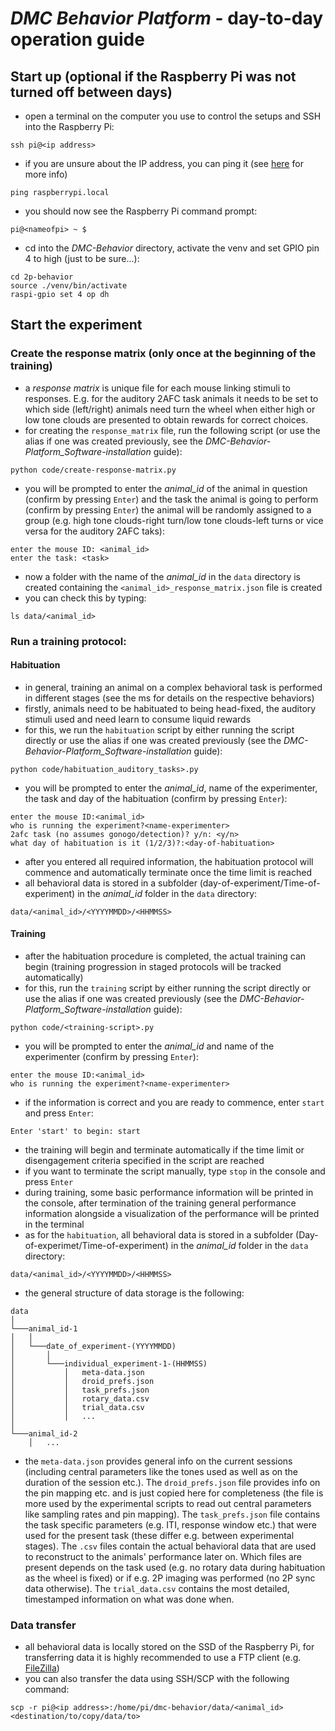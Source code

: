 # *DMC Behavior Platform* - day-to-day operation guide

## Start up (optional if the Raspberry Pi was not turned off between days)
- open a terminal on the computer you use to control the setups and SSH into the Raspberry Pi:
```
ssh pi@<ip address>
```
- if you are unsure about the IP address, you can ping it (see [here](https://www.raspberrypi.com/documentation/computers/remote-access.html#ip-address) for more info)
```
ping raspberrypi.local
```
- you should now see the Raspberry Pi command prompt:
```
pi@<nameofpi> ~ $
```
- cd into the *DMC-Behavior* directory, activate the venv and set GPIO pin 4 to high (just to be sure...):
```
cd 2p-behavior
source ./venv/bin/activate
raspi-gpio set 4 op dh
```

## Start the experiment
### Create the response matrix (only once at the beginning of the training)
- a *response matrix* is unique file for each mouse linking stimuli to responses. E.g. for the auditory 2AFC task animals it needs to be set to which side (left/right) animals need turn the wheel when either high or low tone clouds are presented to obtain rewards for correct choices.
- for creating the `response_matrix` file, run the following script (or use the alias if one was created previously, see the *DMC-Behavior-Platform_Software-installation* guide):
```
python code/create-response-matrix.py
```
- you will be prompted to enter the *animal_id* of the animal in question (confirm by pressing `Enter`) and the task the animal is going to perform (confirm by pressing `Enter`) the animal will be randomly assigned to a group (e.g. high tone clouds-right turn/low tone clouds-left turns or vice versa for the auditory 2AFC taks):
```
enter the mouse ID: <animal_id>
enter the task: <task>
```
- now a folder with the name of the *animal_id* in the `data` directory is created containing the `<animal_id>_response_matrix.json` file is created
- you can check this by typing:
```
ls data/<animal_id>
```

### Run a training protocol:
#### Habituation
- in general, training an animal on a complex behavioral task is performed in different stages (see the ms for details on the respective behaviors)
- firstly, animals need to be habituated to being head-fixed, the auditory stimuli used and need learn to consume liquid rewards
- for this, we run the `habituation` script by either running the script directly or use the alias if one was created previously (see the *DMC-Behavior-Platform_Software-installation* guide):
```
python code/habituation_auditory_tasks>.py
```
- you will be prompted to enter the *animal_id*, name of the experimenter, the task and day of the habituation (confirm by pressing `Enter`):
```
enter the mouse ID:<animal_id>
who is running the experiment?<name-experimenter>
2afc task (no assumes gonogo/detection)? y/n: <y/n>
what day of habituation is it (1/2/3)?:<day-of-habituation>
```
- after you entered all required information, the habituation protocol will commence and automatically terminate once the time limit is reached
- all behavioral data is stored in a subfolder (day-of-experiment/Time-of-experiment) in the *animal_id* folder in the `data` directory:
```
data/<animal_id>/<YYYYMMDD>/<HHMMSS>
```

#### Training
- after the habituation procedure is completed, the actual training can begin (training progression in staged protocols will be tracked automatically)
- for this, run the `training` script by either running the script directly or use the alias if one was created previously (see the *DMC-Behavior-Platform_Software-installation* guide):
```
python code/<training-script>.py
```
- you will be prompted to enter the *animal_id* and name of the experimenter (confirm by pressing `Enter`):
```
enter the mouse ID:<animal_id>
who is running the experiment?<name-experimenter>
```
- if the information is correct and you are ready to commence, enter `start` and press `Enter`:
```
Enter 'start' to begin: start
```
- the training will begin and terminate automatically if the time limit or disengagement criteria specified in the script are reached
- if you want to terminate the script manually, type `stop` in the console and press `Enter`
- during training, some basic performance information will be printed in the console, after termination of the training general performance information alongside a visualization of the performance will be printed in the terminal
- as for the `habituation`, all behavioral data is stored in a subfolder (Day-of-experimet/Time-of-experiment) in the *animal_id* folder in the `data` directory:
```
data/<animal_id>/<YYYYMMDD>/<HHMMSS>
```
- the general structure of data storage is the following:
```
data
│
└───animal_id-1
│   │
│   └───date_of_experiment-(YYYYMMDD)
│       │
│       └───individual_experiment-1-(HHMMSS)
│           │   meta-data.json
│           │   droid_prefs.json
│           │   task_prefs.json
│           │   rotary_data.csv
│           │   trial_data.csv
│           │   ...
│   
└───animal_id-2
    │   ...
```
- the `meta-data.json` provides general info on the current sessions (including central parameters like the tones used as well as on the duration of the session etc.). The `droid_prefs.json` file provides info on the pin mapping etc. and is just copied here for completeness (the file is more used by the experimental scripts to read out central parameters like sampling rates and pin mapping). The `task_prefs.json` file contains the task specific parameters (e.g. ITI, response window etc.) that were used for the present task (these differ e.g. between experimental stages). The `.csv` files contain the actual behavioral data that are used to reconstruct to the animals' performance later on. Which files are present depends on the task used (e.g. no rotary data during habituation as the wheel is fixed) or if e.g. 2P imaging was performed (no 2P sync data otherwise). The `trial_data.csv` contains the most detailed, timestamped information on what was done when.  


### Data transfer
- all behavioral data is locally stored on the SSD of the Raspberry Pi, for transferring data it is highly recommended to use a FTP client (e.g. [FileZilla](https://filezilla-project.org))
- you can also transfer the data using SSH/SCP with the following command:
```
scp -r pi@<ip address>:/home/pi/dmc-behavior/data/<animal_id> <destination/to/copy/data/to>
```
